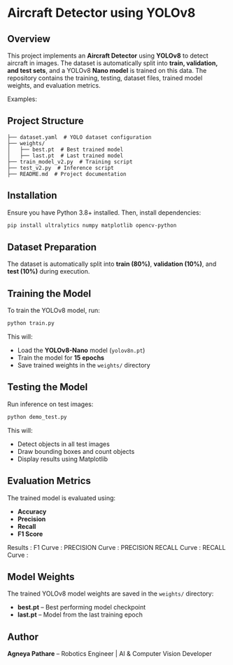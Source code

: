 # Aircraft Detector using YOLOv8

## Overview
This project implements an **Aircraft Detector** using **YOLOv8** to detect aircraft in images. The dataset is automatically split into **train, validation, and test sets**, and a YOLOv8 **Nano model** is trained on this data. The repository contains the training, testing, dataset files, trained model weights, and evaluation metrics.

Examples:

## Project Structure
```
├── dataset.yaml  # YOLO dataset configuration
├── weights/
│   ├── best.pt  # Best trained model
│   ├── last.pt  # Last trained model
├── train_model_v2.py  # Training script
├── test_v2.py  # Inference script
├── README.md  # Project documentation
```

## Installation
Ensure you have Python 3.8+ installed. Then, install dependencies:
```bash
pip install ultralytics numpy matplotlib opencv-python 
```

## Dataset Preparation
The dataset is automatically split into **train (80%)**, **validation (10%)**, and **test (10%)** during execution.

## Training the Model
To train the YOLOv8 model, run:
```bash
python train.py
```
This will:
- Load the **YOLOv8-Nano** model (`yolov8n.pt`)
- Train the model for **15 epochs**
- Save trained weights in the `weights/` directory

## Testing the Model
Run inference on test images:
```bash
python demo_test.py
```
This will:
- Detect objects in all test images
- Draw bounding boxes and count objects
- Display results using Matplotlib

## Evaluation Metrics
The trained model is evaluated using:
- **Accuracy**
- **Precision**
- **Recall**
- **F1 Score**

Results :
F1 Curve :
PRECISION Curve :
PRECISION RECALL Curve : 
RECALL Curve :


## Model Weights
The trained YOLOv8 model weights are saved in the `weights/` directory:
- **best.pt** – Best performing model checkpoint
- **last.pt** – Model from the last training epoch

## Author
**Agneya Pathare** – Robotics Engineer | AI & Computer Vision Developer


